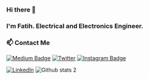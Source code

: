### Hi there 👋


### I'm Fatih. Electrical and Electronics Engineer.

### 📫 Contact Me
[![Medium Badge](https://img.shields.io/badge/-Medium-757575?style=flat-quare&labelColor=757575&logo=Medium&logoColor=white&link=link)](https://medium.com/@aydinfatihahmet) [![Twitter](https://badgen.net/badge/icon/twitter?icon=twitter&label)](https://twitter.com/aydinfatihahmet/) [![Instagram Badge](https://img.shields.io/badge/-Instagram-C13584?style=flat-quare&labelColor=C13584&logo=instagram&logoColor=white&link=link)](https://www.instagram.com/aydinfatihahmet/) 

[![LinkedIn](https://img.shields.io/badge/LinkedIn-0077B5?style=for-the-badge&logo=linkedin&logoColor=white)](https://tr.linkedin.com/in/aydinfatihahmet)
![Github stats 2](https://github-readme-stats.vercel.app/api?username=aydinfatihahmet&show_icons=true&theme=radical)

